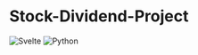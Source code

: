 # Stock-Dividend-Project
<img alt="Svelte" src="https://img.shields.io/badge/Svelte-red?style=flat-square&logo=svelte&logoColor=white">
<img alt="Python" src="https://img.shields.io/badge/Python-0B2C4A?style=flat-square&logo=Python&logoColor=%23F7DF1E"> 
